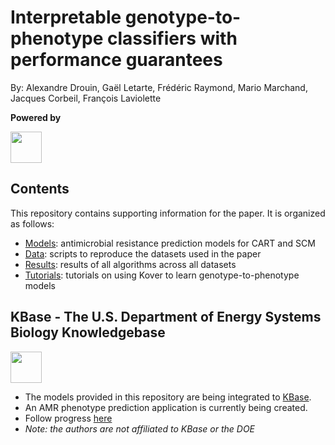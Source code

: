 # Interpretable genotype-to-phenotype classifiers with performance guarantees
By: Alexandre Drouin, Gaël Letarte, Frédéric Raymond, Mario Marchand, Jacques Corbeil, François Laviolette

**Powered by**

<a href="https://github.com/aldro61/kover"><img src="http://graal.ift.ulaval.ca/adrouin/kover.png" height="50" /></a>


## Contents

This repository contains supporting information for the paper. It is organized as follows:

* [Models](./models): antimicrobial resistance prediction models for CART and SCM
* [Data](./data): scripts to reproduce the datasets used in the paper
* [Results](./results): results of all algorithms across all datasets
* [Tutorials](https://aldro61.github.io/kover/doc_tutorials.html): tutorials on using Kover to learn genotype-to-phenotype models


## KBase - The U.S. Department of Energy Systems Biology Knowledgebase
<a href="https://kbase.us/"><img src="https://kbase.us/wp-content/uploads/2016/09/Kbase_Logo_newWeb.png" height="50" /></a>

* The models provided in this repository are being integrated to [KBase](https://kbase.us/).
* An AMR phenotype prediction application is currently being created.
* Follow progress [here](https://github.com/aldro61/kb_kover_amr)
* *Note: the authors are not affiliated to KBase or the DOE*
